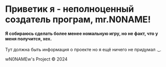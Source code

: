 <!DOCTYPE html> 
<html> 
 <head> 
  <h1>Приветик я - неполноценный создатель програм, mr.N0NAME!</h1>
 </head> 
 <body> 
  <h4>Я собираюсь сделать более менее номальную игру, но не факт, что у меня получится, хех.</h4>
  <p>Тут должна быть информация о проекте но я ещё ничего не придумал ._.</p>
  <footer> 
   <div class="container"> 
   <p>wN0NAMEw's Project &copy; 2024</p> 
  </footer> 
 </body> 
</html> 
